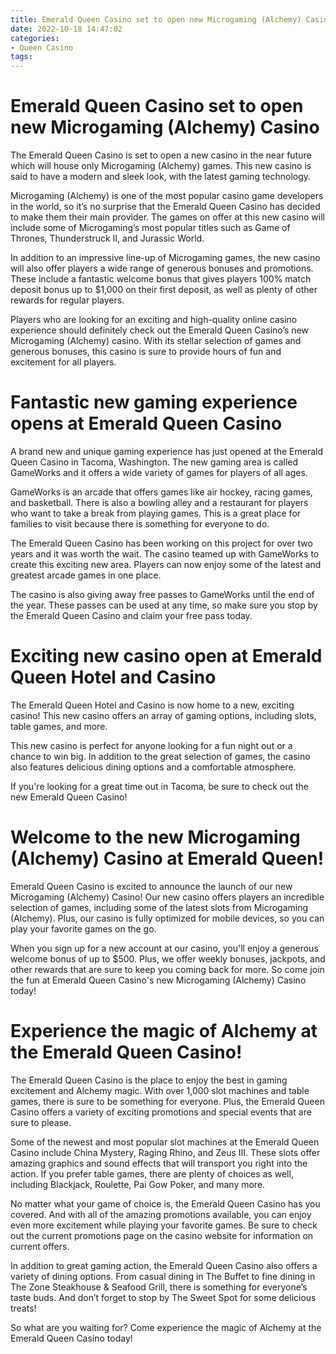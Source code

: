 ```yaml
---
title: Emerald Queen Casino set to open new Microgaming (Alchemy) Casino
date: 2022-10-18 14:47:02
categories:
- Queen Casino
tags:
---
```



#  Emerald Queen Casino set to open new Microgaming (Alchemy) Casino

The Emerald Queen Casino is set to open a new casino in the near future which will house only Microgaming (Alchemy) games. This new casino is said to have a modern and sleek look, with the latest gaming technology.

Microgaming (Alchemy) is one of the most popular casino game developers in the world, so it’s no surprise that the Emerald Queen Casino has decided to make them their main provider. The games on offer at this new casino will include some of Microgaming’s most popular titles such as Game of Thrones, Thunderstruck II, and Jurassic World.

In addition to an impressive line-up of Microgaming games, the new casino will also offer players a wide range of generous bonuses and promotions. These include a fantastic welcome bonus that gives players 100% match deposit bonus up to $1,000 on their first deposit, as well as plenty of other rewards for regular players.

Players who are looking for an exciting and high-quality online casino experience should definitely check out the Emerald Queen Casino’s new Microgaming (Alchemy) casino. With its stellar selection of games and generous bonuses, this casino is sure to provide hours of fun and excitement for all players.

#  Fantastic new gaming experience opens at Emerald Queen Casino

A brand new and unique gaming experience has just opened at the Emerald Queen Casino in Tacoma, Washington. The new gaming area is called GameWorks and it offers a wide variety of games for players of all ages.

GameWorks is an arcade that offers games like air hockey, racing games, and basketball. There is also a bowling alley and a restaurant for players who want to take a break from playing games. This is a great place for families to visit because there is something for everyone to do.

The Emerald Queen Casino has been working on this project for over two years and it was worth the wait. The casino teamed up with GameWorks to create this exciting new area. Players can now enjoy some of the latest and greatest arcade games in one place.

The casino is also giving away free passes to GameWorks until the end of the year. These passes can be used at any time, so make sure you stop by the Emerald Queen Casino and claim your free pass today.

#  Exciting new casino open at Emerald Queen Hotel and Casino

The Emerald Queen Hotel and Casino is now home to a new, exciting casino! This new casino offers an array of gaming options, including slots, table games, and more.

This new casino is perfect for anyone looking for a fun night out or a chance to win big. In addition to the great selection of games, the casino also features delicious dining options and a comfortable atmosphere.

If you're looking for a great time out in Tacoma, be sure to check out the new Emerald Queen Casino!

#  Welcome to the new Microgaming (Alchemy) Casino at Emerald Queen!

Emerald Queen Casino is excited to announce the launch of our new Microgaming (Alchemy) Casino! Our new casino offers players an incredible selection of games, including some of the latest slots from Microgaming (Alchemy). Plus, our casino is fully optimized for mobile devices, so you can play your favorite games on the go.

When you sign up for a new account at our casino, you'll enjoy a generous welcome bonus of up to $500. Plus, we offer weekly bonuses, jackpots, and other rewards that are sure to keep you coming back for more. So come join the fun at Emerald Queen Casino's new Microgaming (Alchemy) Casino today!

#  Experience the magic of Alchemy at the Emerald Queen Casino!

The Emerald Queen Casino is the place to enjoy the best in gaming excitement and Alchemy magic. With over 1,000 slot machines and table games, there is sure to be something for everyone. Plus, the Emerald Queen Casino offers a variety of exciting promotions and special events that are sure to please.

Some of the newest and most popular slot machines at the Emerald Queen Casino include China Mystery, Raging Rhino, and Zeus III. These slots offer amazing graphics and sound effects that will transport you right into the action. If you prefer table games, there are plenty of choices as well, including Blackjack, Roulette, Pai Gow Poker, and many more.

No matter what your game of choice is, the Emerald Queen Casino has you covered. And with all of the amazing promotions available, you can enjoy even more excitement while playing your favorite games. Be sure to check out the current promotions page on the casino website for information on current offers.

In addition to great gaming action, the Emerald Queen Casino also offers a variety of dining options. From casual dining in The Buffet to fine dining in The Zone Steakhouse & Seafood Grill, there is something for everyone’s taste buds. And don’t forget to stop by The Sweet Spot for some delicious treats!

So what are you waiting for? Come experience the magic of Alchemy at the Emerald Queen Casino today!